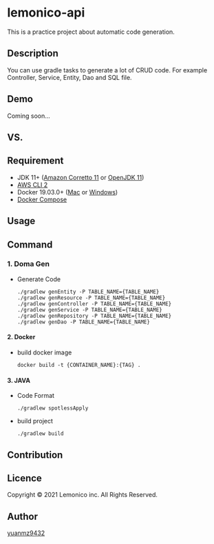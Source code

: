 # lemonico-api

This is a practice project about automatic code generation. 

## Description

You can use gradle tasks to generate a lot of CRUD code. For example Controller, Service, Entity, Dao and SQL file.

## Demo

Coming soon...

## VS. 

## Requirement
- JDK 11+ ([Amazon Corretto 11](https://docs.aws.amazon.com/ja_jp/corretto/latest/corretto-11-ug/downloads-list.html) or [OpenJDK 11](https://www.oracle.com/technetwork/java/javase/downloads/index.html))
- [AWS CLI 2](https://docs.aws.amazon.com/ja_jp/cli/latest/userguide/install-cliv2.html)
- Docker 19.03.0+ ([Mac](https://docs.docker.com/docker-for-mac/) or [Windows](https://docs.docker.com/docker-for-windows/))
- [Docker Compose](https://docs.docker.com/compose/install/)

## Usage

## Command

### 1. Doma Gen
* Generate Code
    ```
    ./gradlew genEntity -P TABLE_NAME={TABLE_NAME}
    ./gradlew genResource -P TABLE_NAME={TABLE_NAME}
    ./gradlew genController -P TABLE_NAME={TABLE_NAME}
    ./gradlew genService -P TABLE_NAME={TABLE_NAME}
    ./gradlew genRepository -P TABLE_NAME={TABLE_NAME}
    ./gradlew genDao -P TABLE_NAME={TABLE_NAME}
    ```
#### 2. Docker
* build docker image
    ```
    docker build -t {CONTAINER_NAME}:{TAG} .
    ```

#### 3. JAVA
* Code Format
    ```
    ./gradlew spotlessApply
    ```

* build project
    ```
    ./gradlew build
    ```

## Contribution

## Licence

Copyright © 2021 Lemonico inc. All Rights Reserved.

## Author

[yuanmz9432](https://github.com/yuanmz9432)
